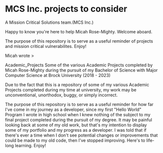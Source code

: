 # MCS Inc. projects to consider

A Mission Critical Solutions team.(MCS Inc.)

Happy to know you're here to help Micah Rose-Mighty. Welcome aboard.

The purpose of this repository is to serve as a useful reminder of projects and mission critical vulnerabilites. Enjoy!


Micah wrote >

Academic_Projects
 Some of the various Academic Projects completed by Micah Rose-Mighty during the pursuit of my Bachelor of Science with Major Computer Science at Brock University (2018 - 2023)

Due to the fact that this is a repository of some of my various Academic Projects completed during my time at university, my work may be unconventional, unorthodox, buggy, or simply incorrect.

The purpose of this repository is to serve as a useful reminder for how far I've come in my journey as a developer, since my first "Hello World" Program I wrote in high school when I knew nothing of the subject to my final project completed during the pursuit of my degree. It may be painful looking back at some of my old work, but that's my intention to display some of my portfolio and my progress as a developer. I was told that if there's ever a time when I don't see potential changes or improvements that could be made to my old code, then I've stopped improving. Here's to life-long learning. Enjoy!
